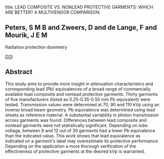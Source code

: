 title: LEAD COMPOSITE VS. NONLEAD PROTECTIVE GARMENTS: WHICH ARE BETTER? A MULTIVENDOR COMPARISON.

## Peters, S M B and Zweers, D and de Lange, F and Mourik, J E M
Radiation protection dosimetry

<a href="https://doi.org/10.1093/rpd/ncw373">DOI</a>

## Abstract
This study aims to provide more insight in attenuation characteristics and corresponding lead (Pb) equivalences of a broad range of commercially available lead composite and nonlead protective garments. Thirty garments of five manufacturers (listed as 0.25-0.35-0.50 mm Pb equivalent) were tested. Transmission values were determined at 70, 90 and 110 kVp using an inverse broad beam geometry. Pb equivalence was determined using lead sheets as reference material. A substantial variability in photon transmission across garments was found. Differences between lead composite and nonlead garments were not statistically significant. Depending on tube voltage, between 9 and 12 out of 30 garments had a lower Pb equivalence than the indicated value. This work shows that lead equivalence as indicated on a garment's label may overestimate its protective performance. Depending on the application a more thorough verification of the effectiveness of protective garments at the desired kVp is warranted.

